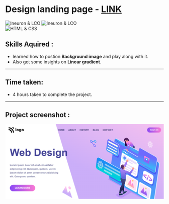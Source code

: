 # Design landing page - [LINK](design8-landing-page.netlify.app)
![Ineuron & LCO](https://img.shields.io/badge/Ineuron-LCO-brightgreen) 
![Ineuron & LCO](https://img.shields.io/badge/Hitesh%20Choudhary-Full--stack--JS--bootcamp-brightgreen)
<br>
![HTML & CSS](https://img.shields.io/badge/HTML-CSS-yellowgreen)

## Skills Aquired :
- learned how to postion **Background image**  and play along with it.
- Also got some insights on **Linear gradient**.
 ***
 ## Time taken:
 - 4 hours taken to complete the project.
 ***
 ## Project screenshot :
![Project-8/Design landing page](Project-SS.PNG)